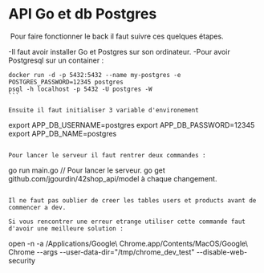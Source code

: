 # API Go et db Postgres
​
​Pour faire fonctionner le back il faut suivre ces quelques étapes.

-Il faut avoir installer Go et Postgres sur son ordinateur.
-Pour avoir Postgresql sur un container :
````
docker run -d -p 5432:5432 --name my-postgres -e POSTGRES_PASSWORD=12345 postgres
psql -h localhost -p 5432 -U postgres -W
```

Ensuite il faut initialiser 3 variable d'environement
````
export APP_DB_USERNAME=postgres
export APP_DB_PASSWORD=12345
export APP_DB_NAME=postgres​
```

Pour lancer le serveur il faut rentrer deux commandes : 
````
go run main.go // Pour lancer le serveur.
go get github.com/jgourdin/42shop_api/model à chaque changement.

```

Il ne faut pas oublier de creer les tables users et products avant de commencer a dev.

Si vous rencontrer une erreur etrange utiliser cette commande faut d'avoir une meilleure solution :
```
open -n -a /Applications/Google\ Chrome.app/Contents/MacOS/Google\ Chrome --args --user-data-dir="/tmp/chrome_dev_test" --disable-web-security
```